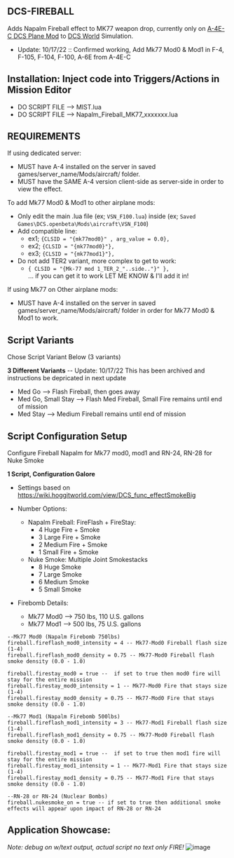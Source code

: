 ## DCS-FIREBALL
Adds Napalm Fireball effect to MK77 weapon drop, currently only on [A-4E-C DCS Plane Mod](https://github.com/heclak/community-a4e-c) 
to [DCS World](https://www.digitalcombatsimulator.com/en/products/world/) Simulation.
- Update: 10/17/22 :: Confirmed working, Add Mk77 Mod0 & Mod1 in F-4, F-105, F-104, F-100, A-6E from A-4E-C 

## Installation: Inject code into Triggers/Actions in Mission Editor
- DO SCRIPT FILE --> MIST.lua
- DO SCRIPT FILE --> Napalm_Fireball_MK77_xxxxxxx.lua

## REQUIREMENTS
If using dedicated server:
- MUST have A-4 installed on the server in saved games/server_name/Mods/aircraft/ folder.
- MUST have the SAME A-4 version client-side as server-side in order to view the effect.

To add Mk77 Mod0 & Mod1 to other airplane mods:
- Only edit the main .lua file (ex; ```VSN_F100.lua```) inside (ex; ```Saved Games\DCS.openbeta\Mods\aircraft\VSN_F100```)
- Add compatible line: 
  - ex1; ```{CLSID = "{mk77mod0}" , arg_value = 0.0},```
  - ex2; ```{CLSID = "{mk77mod0}"},``` 
  - ex3; ```{CLSID = "{mk77mod1}"},```
- Do not add TER2 variant, more complex to get to work: 
  - ```{ CLSID = "{Mk-77 mod 1_TER_2_"..side.."}" },```  
  ... if you can get it to work LET ME KNOW & I'll add it in!

If using Mk77 on Other airplane mods:
- MUST have A-4 installed on the server in saved games/server_name/Mods/aircraft/ folder in order for Mk77 Mod0 & Mod1 to work.

## Script Variants
Chose Script Variant Below (3 variants) 

**3 Different Variants** -- Update: 10/17/22 This has been archived and instructions be depricated in next update
- Med Go --> Flash Fireball, then goes away
- Med Go, Small Stay --> Flash Med Fireball, Small Fire remains until end of mission
- Med Stay --> Medium Fireball remains until end of mission

## Script Configuration Setup
Configure Fireball Napalm for Mk77 mod0, mod1 and RN-24, RN-28 for Nuke Smoke

**1 Script, Configuration Galore**
- Settings based on https://wiki.hoggitworld.com/view/DCS_func_effectSmokeBig 
- Number Options: 
  - Napalm Fireball: FireFlash + FireStay:
    - 4 Huge Fire + Smoke
    - 3 Large Fire + Smoke
    - 2 Medium Fire + Smoke
    - 1 Small Fire + Smoke
  - Nuke Smoke: Multiple Joint Smokestacks
    - 8 Huge Smoke 
    - 7 Large Smoke
    - 6 Medium Smoke
    - 5 Small Smoke
  
- Firebomb Details:
  - Mk77 Mod0 --> 750 lbs, 110 U.S. gallons
  - Mk77 Mod1 --> 500 lbs, 75 U.S. gallons

```
--Mk77 Mod0 (Napalm Firebomb 750lbs)
fireball.fireflash_mod0_intensity = 4 -- Mk77-Mod0 Fireball flash size (1-4)
fireball.fireflash_mod0_density = 0.75 -- Mk77-Mod0 Fireball flash smoke density (0.0 - 1.0)

fireball.firestay_mod0 = true --  if set to true then mod0 fire will stay for the entire mission
fireball.firestay_mod0_intensity = 1 -- Mk77-Mod0 Fire that stays size (1-4)
fireball.firestay_mod0_density = 0.75 -- Mk77-Mod0 Fire that stays smoke density (0.0 - 1.0)

--Mk77 Mod1 (Napalm Firebomb 500lbs)
fireball.fireflash_mod1_intensity = 3 -- Mk77-Mod1 Fireball flash size (1-4)
fireball.fireflash_mod1_density = 0.75 -- Mk77-Mod0 Fireball flash smoke density (0.0 - 1.0)

fireball.firestay_mod1 = true --  if set to true then mod1 fire will stay for the entire mission
fireball.firestay_mod1_intensity = 1 -- Mk77-Mod1 Fire that stays size (1-4)
fireball.firestay_mod1_density = 0.75 -- Mk77-Mod1 Fire that stays smoke density (0.0 - 1.0)

--RN-28 or RN-24 (Nuclear Bombs)
fireball.nukesmoke_on = true -- if set to true then additional smoke effects will appear upon impact of RN-28 or RN-24
```
## Application Showcase: 
_Note: debug on w/text output, actual script no text only FIRE!_
![image](https://user-images.githubusercontent.com/61528637/193335275-089f4e9f-3703-48ff-a2e6-cc38c1d7a9d5.png)
